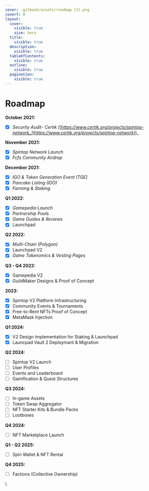 ```yaml
---
cover: .gitbook/assets/roadmap (2).png
coverY: 0
layout:
  cover:
    visible: true
    size: hero
  title:
    visible: true
  description:
    visible: true
  tableOfContents:
    visible: true
  outline:
    visible: true
  pagination:
    visible: true
---
```


# Roadmap

&#x20;   **October 2021:**

* [x] _Security Audit- Certik (_[_https://www.certik.org/projects/spintop-network_](https://www.certik.org/projects/spintop-network)_)_

&#x20;   **November 2021:**

* [x] _Spintop Network Launch_&#x20;
* [x] _Fcfs Community Airdrop_&#x20;

&#x20;   **December 2021:**

* [x] _IGO & Token Generation Event (TGE)_
* [x] _Pancake Listing (IDO)_
* [x] _Farming & Staking_

&#x20;   **Q1 2022:**

* [x] _Gamepedia Launch_
* [x] _Partnership Pools_&#x20;
* [x] _Game Guides & Reviews_
* [x] Launchpad&#x20;

&#x20;   **Q2 2022:**

* [x] _Multi-Chain (Polygon)_&#x20;
* [x] Launchpad V2&#x20;
* [x] _Game Tokenomics & Vesting Pages_

&#x20;   **Q3 - Q4 2022:**

* [x] Gamepedia V2
* [x] GuildMaker Designs & Proof of Concept

&#x20;  **2023:**

* [x] Spintop V2 Platform Infrastructuring&#x20;
* [x] Community Events & Tournaments
* [x] Free-to-Rent NFTs Proof of Concept
* [x] MetaMask Injection

&#x20;  **Q1 2024:**

* [x] V2 Design Implementation for Staking & Launchpad
* [x] Launcpad Vault 2 Deploymant & Migration

&#x20;  **Q2 2024:**

* [ ] Spintop V2 Launch
* [ ] User Profiles
* [ ] Events and Leaderboard
* [ ] Gamification & Quest Structures

&#x20;   **Q3 2024:**

* [ ] In-game Assets
* [ ] Token Swap Aggregator
* [ ] NFT Starter Kits & Bundle Packs
* [ ] Lootboxes

&#x20;   **Q4 2024:**

* [ ] NFT Marketplace Launch

&#x20;    **Q1 - Q2 2025:**

* [ ] Spin Wallet & NFT Rental

&#x20;    **Q4 2025:**

* [ ] Factions (Collective Ownership)

\
